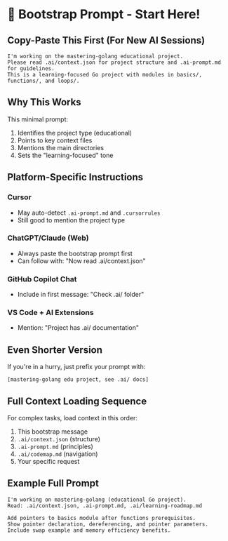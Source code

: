 # 🚀 Bootstrap Prompt - Start Here!

## Copy-Paste This First (For New AI Sessions)

```
I'm working on the mastering-golang educational project. 
Please read .ai/context.json for project structure and .ai-prompt.md for guidelines.
This is a learning-focused Go project with modules in basics/, functions/, and loops/.
```

## Why This Works

This minimal prompt:
1. Identifies the project type (educational)
2. Points to key context files
3. Mentions the main directories
4. Sets the "learning-focused" tone

## Platform-Specific Instructions

### Cursor
- May auto-detect `.ai-prompt.md` and `.cursorrules`
- Still good to mention the project type

### ChatGPT/Claude (Web)
- Always paste the bootstrap prompt first
- Can follow with: "Now read .ai/context.json"

### GitHub Copilot Chat
- Include in first message: "Check .ai/ folder"

### VS Code + AI Extensions
- Mention: "Project has .ai/ documentation"

## Even Shorter Version

If you're in a hurry, just prefix your prompt with:
```
[mastering-golang edu project, see .ai/ docs] 
```

## Full Context Loading Sequence

For complex tasks, load context in this order:
1. This bootstrap message
2. `.ai/context.json` (structure)
3. `.ai-prompt.md` (principles)
4. `.ai/codemap.md` (navigation)
5. Your specific request

## Example Full Prompt

```
I'm working on mastering-golang (educational Go project).
Read: .ai/context.json, .ai-prompt.md, .ai/learning-roadmap.md

Add pointers to basics module after functions prerequisites.
Show pointer declaration, dereferencing, and pointer parameters.
Include swap example and memory efficiency benefits.
``` 